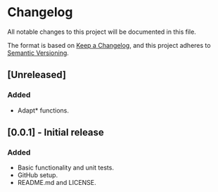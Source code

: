 # Changelog

All notable changes to this project will be documented in this file.

The format is based on [Keep a Changelog](https://keepachangelog.com/en/1.1.0/), and this project adheres to [Semantic Versioning](https://semver.org/spec/v2.0.0.html).

## [Unreleased]

### Added

- Adapt* functions.

## [0.0.1] - Initial release

### Added

- Basic functionality and unit tests.
- GitHub setup.
- README.md and LICENSE.
